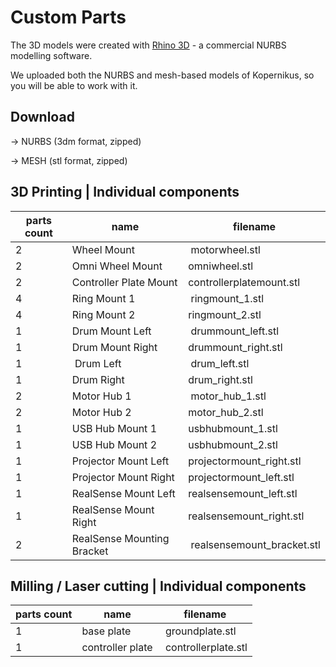 # Custom Parts

The 3D models were created with [Rhino 3D](https://www.rhino3d.com) - a commercial NURBS modelling software.

We uploaded both the NURBS and mesh-based models of Kopernikus, so you will be able to work with it.

## Download

-> NURBS (3dm format, zipped)

-> MESH (stl format, zipped)

## 3D Printing | Individual components

| parts count | name | filename |
| --- | --- | --- |
| 2 | Wheel Mount | motorwheel.stl |
| 2 | Omni Wheel Mount | omniwheel.stl |
| 2 | Controller Plate Mount | controllerplatemount.stl |
| 4 | Ring Mount 1 | ringmount_1.stl |
| 4 | Ring Mount 2 | ringmount_2.stl |
| 1 | Drum Mount Left | drummount_left.stl |
| 1 | Drum Mount Right | drummount_right.stl |
| 1 | Drum Left | drum_left.stl |
| 1 | Drum Right | drum_right.stl |
| 2 | Motor Hub 1 | motor_hub_1.stl |
| 2 | Motor Hub 2 | motor_hub_2.stl |
| 1 | USB Hub Mount 1 | usbhubmount_1.stl |
| 1 | USB Hub Mount 2 | usbhubmount_2.stl |
| 1 | Projector Mount Left | projectormount_right.stl |
| 1 | Projector Mount Right | projectormount_left.stl |
| 1 | RealSense Mount Left | realsensemount_left.stl |
| 1 | RealSense Mount Right | realsensemount_right.stl |
| 2 | RealSense Mounting Bracket | realsensemount_bracket.stl |

## Milling / Laser cutting | Individual components

| parts count | name | filename |
| --- | --- | --- |
| 1 | base plate | groundplate.stl |
| 1 | controller plate | controllerplate.stl |